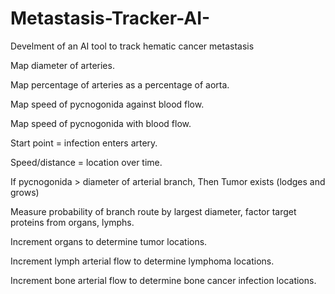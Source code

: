 # Metastasis-Tracker-AI-
Develment of an AI tool to track hematic cancer metastasis

Map diameter of arteries.

Map percentage of arteries as a percentage of aorta.

Map speed of pycnogonida against blood flow.

Map speed of pycnogonida with blood flow.

Start point = infection enters artery.

Speed/distance = location over time.

If pycnogonida > diameter of arterial branch, Then Tumor exists (lodges and grows)

Measure probability of branch route by largest diameter, factor target proteins from organs, lymphs.

Increment organs to determine tumor locations.

Increment lymph arterial flow to determine lymphoma locations.

Increment bone arterial flow to determine bone cancer infection locations.
